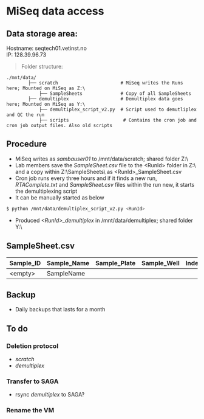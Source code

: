 # MiSeq data access

## Data storage area:

Hostname: seqtech01.vetinst.no  
IP: 128.39.96.73

> Folder structure:  

    ./mnt/data/ 
            ├── scratch                       # MiSeq writes the Runs here; Mounted on MiSeq as Z:\
                ├── SampleSheets              # Copy of all SampleSheets
            ├── demultiplex                   # Demultiplex data goes here; Mounted on MiSeq as Y:\
                ├── demultiplex_script_v2.py  # Script used to demutliplex and QC the run   
                ├── scripts                    # Contains the cron job and cron job output files. Also old scripts

## Procedure

* MiSeq writes as _sambauser01_ to /mnt/data/scratch; shared folder Z:\
* Lab members save the _SampleSheet.csv_ file to the \<RunId\> folder in Z:\ and a copy within Z:\SampleSheets\ as \<RunId>\_SampleSheet.csv
* Cron job runs every three hours and if it finds a new run, _RTAComplete.txt_ and _SampleSheet.csv_ files within the run new, it starts the demultiplexing script
* It can be manually started as below
```bash
$ python /mnt/data/demultiplex_script_v2.py <RunId>
```
* Produced _\<RunId\>\_demultiplex_ in /mnt/data/demultiplex; shared folder Y:\
    
## SampleSheet.csv

| __Sample_ID__ | __Sample_Name__ | __Sample_Plate__ | __Sample_Well__ | __Index_Plate_Well__ | __I7_Index_ID__ | __index__ | __I5_Index_ID__ | __index__ | __Sample_Project__ | __Description__ |
|-------------|------------|------------|-------------|------------|------------|------------|------------|-------------|------------|------------|
| \<empty\>     | SampleName     |       |          |      | UDP0018      |  AGAGGCAACC    | UDP0018      | CTAATGATGG         | Listeria_20200101     |       |

## Backup
* Daily backups that lasts for a month

## To do
### Deletion protocol
* _scratch_
* _demultiplex_

### Transfer to SAGA
* rsync _demultiplex_ to SAGA?

### Rename the VM
